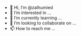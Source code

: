 - 👋 Hi, I’m @zalhumied
- 👀 I’m interested in ...
- 🌱 I’m currently learning ...
- 💞️ I’m looking to collaborate on ...
- 📫 How to reach me ...

<!---
zalhumied/zalhumied is a ✨ special ✨ repository because its `README.md` (this file) appears on your GitHub profile.
You can click the Preview link to take a look at your changes.
--->

